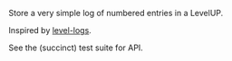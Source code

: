 Store a very simple log of numbered entries in a LevelUP.

Inspired by [level-logs](https://npmjs.com/packages/level-logs).

See the (succinct) test suite for API.
